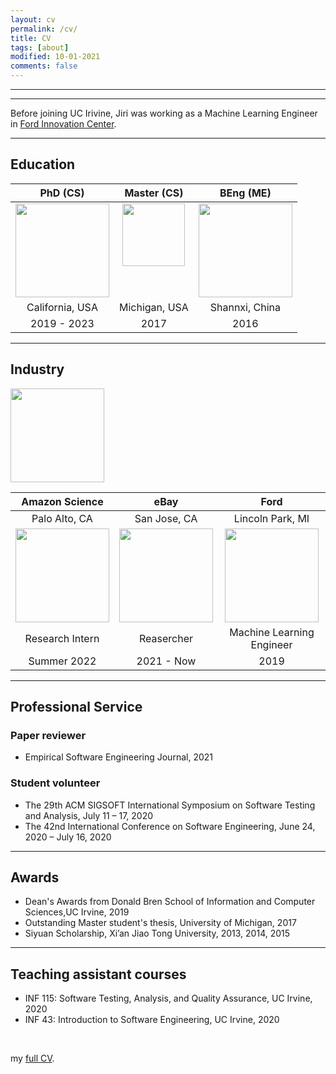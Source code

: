 ```yaml
---
layout: cv
permalink: /cv/
title: CV
tags: [about]
modified: 10-01-2021
comments: false
---
```

________
_______

Before joining UC Irivine, Jiri was working as a Machine Learning Engineer in <a href="https://corporate.ford.com/careers/silicon-valley.html" target="_blank">Ford Innovation Center</a>.

_______

## Education


PhD (CS)                   |         Master (CS)         |          BEng (ME)
:-------------------------:| :-------------------------: |  :-------------------------:
<img src="{{ site.baseurl }}/images/uci_logo.png" class="img-thumbnail" style="min-height:100px; height:150px;"> |   <img src="{{ site.baseurl }}/images/um.png" class="img-thumbnail" style="min-height:150px; height:100px;"> |  <img src="{{ site.baseurl }}/images/Xian_Jiaotong_University.png" class="img-thumbnail" style="min-height:100px; height:150px;">
California, USA            |         Michigan, USA       |         Shannxi, China
2019 - 2023                |         2017                |         2016


_______
## Industry
<img src="{{ site.baseurl }}/images/ford-logo.png" class="img-thumbnail" style="min-height:100px; height:150px;">

Amazon Science              |         eBay                |          Ford
:-------------------------: | :-------------------------: |  :-------------------------:
Palo Alto, CA              |       San Jose, CA        |         Lincoln Park, MI
<img src="{{ site.baseurl }}/images/amazon.png" class="img-thumbnail" style="min-height:100px; height:150px;"> |  <img src="{{ site.baseurl }}/images/EBay_logo.png" class="img-thumbnail" style="min-height:100px; height:150px;"> | <img src="{{ site.baseurl }}/images/ford-logo.png" class="img-thumbnail" style="min-height:100px; height:150px;">
Research Intern            |        Reasercher          |       Machine Learning Engineer
Summer 2022                |        2021 - Now          |        2019


_______

## Professional Service

### Paper reviewer
- Empirical Software Engineering Journal, 2021

### Student volunteer
- The 29th ACM SIGSOFT International Symposium on Software Testing and Analysis, July 11 – 17, 2020
- The 42nd International Conference on Software Engineering, June 24, 2020 – July 16, 2020

_______

## Awards

- Dean's Awards from Donald Bren School of Information and Computer Sciences,UC Irvine,  2019
- Outstanding Master student's thesis, University of Michigan, 2017
- Siyuan Scholarship, Xi’an Jiao Tong University, 2013, 2014, 2015

_______

## Teaching assistant courses

- INF 115: Software Testing, Analysis, and Quality Assurance, UC Irvine, 2020
- INF 43:  Introduction to Software Engineering, UC Irvine, 2020

<br />

my <a href="https://github.com/Jirigesi/Jirigesi.github.io/blob/master/CV.pdf">full CV</a>.

<br />
